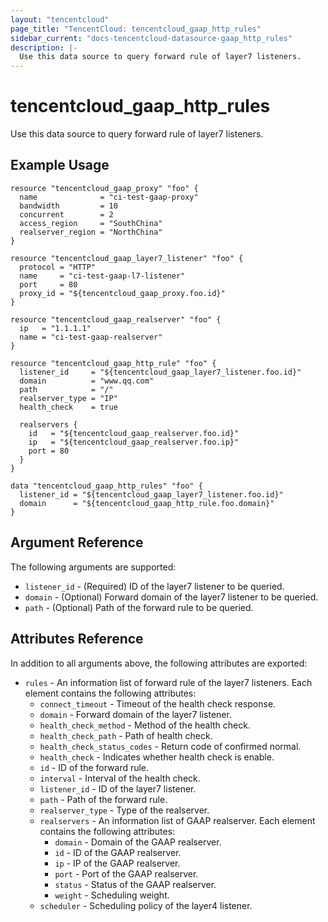 ```yaml
---
layout: "tencentcloud"
page_title: "TencentCloud: tencentcloud_gaap_http_rules"
sidebar_current: "docs-tencentcloud-datasource-gaap_http_rules"
description: |-
  Use this data source to query forward rule of layer7 listeners.
---
```


# tencentcloud_gaap_http_rules

Use this data source to query forward rule of layer7 listeners.

## Example Usage

```hcl
resource "tencentcloud_gaap_proxy" "foo" {
  name              = "ci-test-gaap-proxy"
  bandwidth         = 10
  concurrent        = 2
  access_region     = "SouthChina"
  realserver_region = "NorthChina"
}

resource "tencentcloud_gaap_layer7_listener" "foo" {
  protocol = "HTTP"
  name     = "ci-test-gaap-l7-listener"
  port     = 80
  proxy_id = "${tencentcloud_gaap_proxy.foo.id}"
}

resource "tencentcloud_gaap_realserver" "foo" {
  ip   = "1.1.1.1"
  name = "ci-test-gaap-realserver"
}

resource "tencentcloud_gaap_http_rule" "foo" {
  listener_id     = "${tencentcloud_gaap_layer7_listener.foo.id}"
  domain          = "www.qq.com"
  path            = "/"
  realserver_type = "IP"
  health_check    = true

  realservers {
    id   = "${tencentcloud_gaap_realserver.foo.id}"
    ip   = "${tencentcloud_gaap_realserver.foo.ip}"
    port = 80
  }
}

data "tencentcloud_gaap_http_rules" "foo" {
  listener_id = "${tencentcloud_gaap_layer7_listener.foo.id}"
  domain      = "${tencentcloud_gaap_http_rule.foo.domain}"
}
```

## Argument Reference

The following arguments are supported:

* `listener_id` - (Required) ID of the layer7 listener to be queried.
* `domain` - (Optional) Forward domain of the layer7 listener to be queried.
* `path` - (Optional) Path of the forward rule to be queried.

## Attributes Reference

In addition to all arguments above, the following attributes are exported:

* `rules` - An information list of forward rule of the layer7 listeners. Each element contains the following attributes:
  * `connect_timeout` - Timeout of the health check response.
  * `domain` - Forward domain of the layer7 listener.
  * `health_check_method` - Method of the health check.
  * `health_check_path` - Path of health check.
  * `health_check_status_codes` - Return code of confirmed normal.
  * `health_check` - Indicates whether health check is enable.
  * `id` - ID of the forward rule.
  * `interval` - Interval of the health check.
  * `listener_id` - ID of the layer7 listener.
  * `path` - Path of the forward rule.
  * `realserver_type` - Type of the realserver.
  * `realservers` - An information list of GAAP realserver. Each element contains the following attributes:
    * `domain` - Domain of the GAAP realserver.
    * `id` - ID of the GAAP realserver.
    * `ip` - IP of the GAAP realserver.
    * `port` - Port of the GAAP realserver.
    * `status` - Status of the GAAP realserver.
    * `weight` - Scheduling weight.
  * `scheduler` - Scheduling policy of the layer4 listener.


